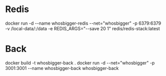 # Redis
docker run -d --name whosbigger-redis --net="whosbigger" -p 6379:6379 -v /local-data/:/data -e REDIS_ARGS="--save 20 1" redis/redis-stack:latest

# Back
docker build -t whosbigger-back .
docker run -d --net="whosbigger" -p 3001:3001 --name whosbigger-back whosbigger-back
